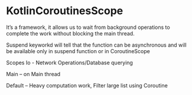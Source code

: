 # KotlinCoroutinesScope
It’s a framework, it allows us to wait from background operations to complete the work without blocking the main thread.

Suspend keyworkd will tell that the function can be asynchronous and will be available only in suspend function or in CoroutineScope

Scopes Io - Network Operations/Database querying

Main – on Main thread

Default – Heavy computation work, Filter large list using Coroutine
